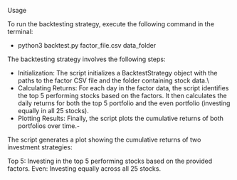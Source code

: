 Usage

To run the backtesting strategy, execute the following command in the terminal:
- python3 backtest.py factor_file.csv data_folder


The backtesting strategy involves the following steps:

- Initialization: The script initializes a BacktestStrategy object with the paths to the factor CSV file and the folder containing stock data.\
- Calculating Returns: For each day in the factor data, the script identifies the top 5 
performing stocks based on the factors. It then calculates the daily returns for both the top 5 portfolio and the even portfolio (investing equally in all 25 stocks).
- Plotting Results: Finally, the script plots the cumulative returns of both portfolios over time.-


The script generates a plot showing the cumulative returns of two investment strategies:

Top 5: Investing in the top 5 performing stocks based on the provided factors.
Even: Investing equally across all 25 stocks.